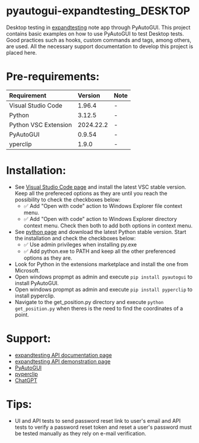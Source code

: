 # pyautogui-expandtesting_DESKTOP

Desktop testing in [expandtesting](https://practice.expandtesting.com/notes/app/) note app through PyAutoGUI. This project contains basic examples on how to use PyAutoGUI to test Desktop tests. Good practices such as hooks, custom commands and tags, among others, are used. All the necessary support documentation to develop this project is placed here. 

# Pre-requirements:

| Requirement                     | Version        | Note                                                            |
| :------------------------------ |:---------------| :-------------------------------------------------------------- |
| Visual Studio Code              | 1.96.4         | -                                                               |
| Python                          | 3.12.5         | -                                                               |
| Python VSC Extension            | 2024.22.2      | -                                                               |
| PyAutoGUI                       | 0.9.54         | -                                                               | 
| yperclip                        | 1.9.0          | -                                                               |            

# Installation:

- See [Visual Studio Code page](https://code.visualstudio.com/) and install the latest VSC stable version. Keep all the prefereced options as they are until you reach the possibility to check the checkboxes below: 
  - :white_check_mark: Add "Open with code" action to Windows Explorer file context menu. 
  - :white_check_mark: Add "Open with code" action to Windows Explorer directory context menu.
Check then both to add both options in context menu.
- See [python page](https://www.python.org/downloads/) and download the latest Python stable version. Start the installation and check the checkboxes below: 
  - :white_check_mark: Use admin privileges when installing py.exe 
  - :white_check_mark: Add python.exe to PATH
and keep all the other preferenced options as they are.
- Look for Python in the extensions marketplace and install the one from Microsoft.
- Open windows propmpt as admin and execute ```pip install pyautogui``` to install PyAutoGUI.
- Open windows propmpt as admin and execute ```pip install pyperclip``` to install pyperclip.
- Navigate to the get_position.py directory and execute ```python get_position.py``` when theres is the need to find the coordinates of a point.

# Support:

- [expandtesting API documentation page](https://practice.expandtesting.com/notes/api/api-docs/)
- [expandtesting API demonstration page](https://www.youtube.com/watch?v=bQYvS6EEBZc)
- [PyAutoGUI](https://pypi.org/project/PyAutoGUI/)
- [pyperclip](https://pypi.org/project/pyperclip/)
- [ChatGPT](https://chatgpt.com/)

# Tips:

- UI and API tests to send password reset link to user's email and API tests to verify a password reset token and reset a user's password must be tested manually as they rely on e-mail verification.
 
